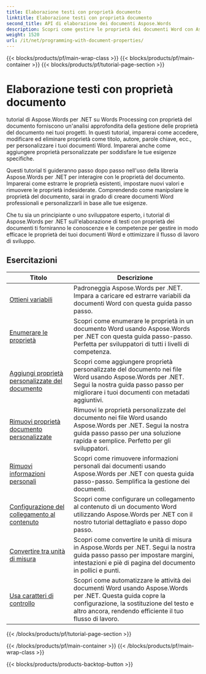 ```yaml
---
title: Elaborazione testi con proprietà documento
linktitle: Elaborazione testi con proprietà documento
second_title: API di elaborazione dei documenti Aspose.Words
description: Scopri come gestire le proprietà dei documenti Word con Aspose.Words per .NET. I tutorial ti guidano attraverso le varie funzionalità, come la lettura e la scrittura delle proprietà, la personalizzazione delle proprietà predefinite.
weight: 1520
url: /it/net/programming-with-document-properties/
---
```


{{< blocks/products/pf/main-wrap-class >}}
{{< blocks/products/pf/main-container >}}
{{< blocks/products/pf/tutorial-page-section >}}

# Elaborazione testi con proprietà documento

tutorial di Aspose.Words per .NET su Words Processing con proprietà del documento forniscono un'analisi approfondita della gestione delle proprietà del documento nei tuoi progetti. In questi tutorial, imparerai come accedere, modificare ed eliminare proprietà come titolo, autore, parole chiave, ecc., per personalizzare i tuoi documenti Word. Imparerai anche come aggiungere proprietà personalizzate per soddisfare le tue esigenze specifiche.

Questi tutorial ti guideranno passo dopo passo nell'uso della libreria Aspose.Words per .NET per interagire con le proprietà del documento. Imparerai come estrarre le proprietà esistenti, impostare nuovi valori e rimuovere le proprietà indesiderate. Comprendendo come manipolare le proprietà del documento, sarai in grado di creare documenti Word professionali e personalizzarli in base alle tue esigenze.

Che tu sia un principiante o uno sviluppatore esperto, i tutorial di Aspose.Words per .NET sull'elaborazione di testi con proprietà dei documenti ti forniranno le conoscenze e le competenze per gestire in modo efficace le proprietà dei tuoi documenti Word e ottimizzare il flusso di lavoro di sviluppo.

 ## Esercitazioni
| Titolo | Descrizione |
| --- | --- |
| [Ottieni variabili](./get-variables/) | Padroneggia Aspose.Words per .NET. Impara a caricare ed estrarre variabili da documenti Word con questa guida passo passo. |
| [Enumerare le proprietà](./enumerate-properties/) | Scopri come enumerare le proprietà in un documento Word usando Aspose.Words per .NET con questa guida passo-passo. Perfetta per sviluppatori di tutti i livelli di competenza. |
| [Aggiungi proprietà personalizzate del documento](./add-custom-document-properties/) | Scopri come aggiungere proprietà personalizzate del documento nei file Word usando Aspose.Words per .NET. Segui la nostra guida passo passo per migliorare i tuoi documenti con metadati aggiuntivi. |
| [Rimuovi proprietà documento personalizzate](./remove-custom-document-properties/) | Rimuovi le proprietà personalizzate del documento nei file Word usando Aspose.Words per .NET. Segui la nostra guida passo passo per una soluzione rapida e semplice. Perfetto per gli sviluppatori. |
| [Rimuovi informazioni personali](./remove-personal-information/) | Scopri come rimuovere informazioni personali dai documenti usando Aspose.Words per .NET con questa guida passo-passo. Semplifica la gestione dei documenti. |
| [Configurazione del collegamento al contenuto](./configuring-link-to-content/) | Scopri come configurare un collegamento al contenuto di un documento Word utilizzando Aspose.Words per .NET con il nostro tutorial dettagliato e passo dopo passo. |
| [Convertire tra unità di misura](./convert-between-measurement-units/) | Scopri come convertire le unità di misura in Aspose.Words per .NET. Segui la nostra guida passo passo per impostare margini, intestazioni e piè di pagina del documento in pollici e punti. |
| [Usa caratteri di controllo](./use-control-characters/) | Scopri come automatizzare le attività dei documenti Word usando Aspose.Words per .NET. Questa guida copre la configurazione, la sostituzione del testo e altro ancora, rendendo efficiente il tuo flusso di lavoro. |
{{< /blocks/products/pf/tutorial-page-section >}}

{{< /blocks/products/pf/main-container >}}
{{< /blocks/products/pf/main-wrap-class >}}

{{< blocks/products/products-backtop-button >}}
